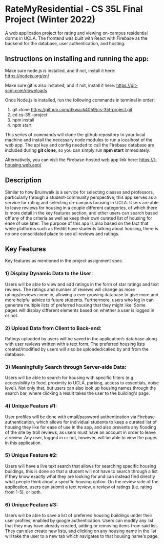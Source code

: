 # RateMyResidential - CS 35L Final Project (Winter 2022)
A web application project for rating and viewing on-campus residential dorms in UCLA.
The frontend was built with React with Firebase as the backend for the database, user
authentication, and hosting.

## Instructions on installing and running the app:

Make sure node.js is installed, and if not, install it here:
https://nodejs.org/en/

Make sure git is also installed, and if not, install it here:
https://git-scm.com/downloads

Once Node.js is installed, run the following commands in terminal in order:
1) git clone https://github.com/dkwack4059/cs-35l-project.git
2) cd cs-35l-project
3) npm install
4) npm start

This series of commands will clone the github repository to your local machine
and install the necessary node modules to run a localhost of the web app. 
The api key and config needed to call the Firebase database are included during 
**git clone**, so you can simply run **npm start** immediately.

Alternatively, you can visit the Firebase-hosted web app link here:
https://l-housing.web.app/


## Description

Similar to how Bruinwalk is a service for selecting classes and professors, particularly
through a student-community perspective, this app serves as a service for rating and selecting on-campus housing in UCLA. Users are able to leave reviews for housing in a couple different categories, of which there is more detail in the key features section, and other users can search based off any of the criteria as well as keep their own curated list of housing for ease of use later. The purpose of this app is also based on the fact that while platforms such as Reddit have students talking about housing, there is no one consolidated place to see all reviews and ratings.


## Key Features

Key features as mentioned in the project assignment spec.

### 1) Display Dynamic Data to the User:

Users will be able to view and add ratings in the form of star ratings and text reviews. The ratings and number of reviews will change as more ratings/reviews come in, allowing a ever growing database to give more and more helpful advice to future students. Furthermore, users who log in can generate multiple lists of preferred housing that they might like. Some pages will display different elements based on whether a user is logged in or not.
    
### 2) Upload Data from Client to Back-end:

Ratings uploaded by users will be saved in the application’s database along with user reviews written with a text form. The preferred housing lists created/modified by users will also be uploaded/called by and from the database.
    
### 3) Meaningfully Search through Server-side Data: 

Users will be able to search for housing with specific filters (e.g. accessibility to food, proximity to UCLA, parking, access to essentials, noise level). Not only that, but users can also look up housing names through the search bar, where clicking a result takes the user to the building's page.
    
### 4) Unique Feature #1:

User profiles will be done with email/password authentication via Firebase authentication, which allows for individual students to keep a curated list of housing they like for ease of use in the app, and also prevents any flooding of the site by troll reviews, as users must have an account in order to leave a review. Any user, logged in or not, however, will be able to view the pages in this application.
    
### 5) Unique Feature #2:

Users will have a live text search that allows for searching specific housing buildings, this is done so that a student will not have to search through a list if they know exactly what they are looking for and can instead find directly what people think about a specific housing option. On the review side of the application, users can submit a text review, a review of ratings (i.e. rating from 1-5), or both.
    
### 6) Unique Feature #3:  

Users will be able to save a list of preferred housing buildings under their user profiles, enabled by google authentication. Users can modify any list that they may have already created, adding or removing items from said list. They can also create new lists, and clicking on any housing name in the list will take the user to a new tab which navigates to that housing name's page.
